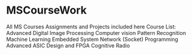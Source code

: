 # MSCourseWork
All MS Courses Assignments and Projects included here
Course List:
Advanced Digital Image Processing
Computer vision 
Pattern Recognition
Machine Learning 
Embedded System
Network (Socket) Programming
Advanced ASIC Design and FPGA
Cognitive Radio
